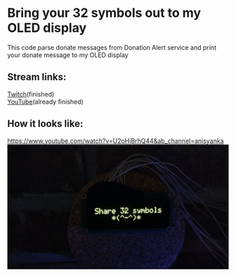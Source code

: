# Bring your 32 symbols out to my OLED display

This code parse donate messages from Donation Alert service
and print your donate message to my OLED display

## Stream links:
[Twitch](https://www.twitch.tv/anisyanka)(finished)<br />
[YouTube](https://www.youtube.com/watch?v=-ekq3e7EAH8&ab_channel=anisyanka)(already finished)


## How it looks like:
https://www.youtube.com/watch?v=U2oHjBrhQ44&ab_channel=anisyanka 
[![Printing donation text messages on real hardware display](Docs/background.jpg)](https://www.youtube.com/watch?v=U2oHjBrhQ44&ab_channel=anisyanka "Printing donation text messages on real hardware display")
